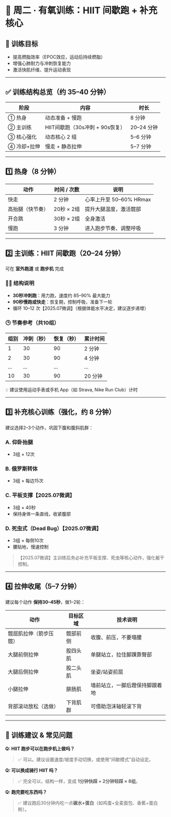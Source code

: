 # 🏃 周二 · 有氧训练：HIIT 间歇跑 + 补充核心

## 🎯 训练目标

- 提高燃脂效率（EPOC效应，运动后持续燃脂）
- 增强心肺耐力与冲刺恢复能力
- 激活快肌纤维、提升运动表现

---

## ✅ 训练结构总览（约 35–40 分钟）

| 阶段         | 内容                            | 时长      |
| ------------ | ------------------------------- | --------- |
| ① 热身       | 动态准备 + 慢跑                 | 8 分钟    |
| ② 主训练     | HIIT间歇跑（30s冲刺 + 90s恢复） | 20–24 分钟|
| ③ 核心强化   | 动态核心 2 组                   | 5–6 分钟  |
| ④ 冷却+拉伸  | 慢走 + 静态拉伸                 | 5–7 分钟  |

---

## 1️⃣ 热身（8 分钟）

| 动作              | 时间 / 次数   | 说明                          |
| ----------------- | ------------- | ----------------------------- |
| 快走              | 2 分钟        | 心率上升至 50–60% HRmax       |
| 高抬腿（快节奏）  | 20秒 × 2组    | 提升大腿温度，激活髋部        |
| 开合跳            | 30秒 × 2组    | 全身激活                      |
| 慢跑              | 3 分钟        | 进入跑步节奏、调整呼吸        |

---

## 2️⃣ 主训练：HIIT 间歇跑（20–24 分钟）

可在 **室外跑道** 或 **跑步机** 完成

### 🏃‍♂️ 结构说明

- **30秒冲刺跑**：用力跑，速度约 85–90% 最大能力
- **90秒慢跑或快走**：恢复期，控制呼吸，准备下一轮
- 循环 10–12 次【2025.07微调】（根据体能水平决定，建议逐步递增）

### 🕒 节奏参考（共10组）

| 组别 | 冲刺（秒） | 恢复（秒） | 累计时间 |
| ---- | ---------- | ---------- | -------- |
| 1    | 30         | 90         | 2 分钟   |
| 2    | 30         | 90         | 4 分钟   |
| ...  | ...        | ...        | ...      |
| 10   | 30         | 90         | 20 分钟  |

💡 建议使用运动手表或手机 App（如 Strava, Nike Run Club）计时

---

## 3️⃣ 补充核心训练（强化，约 8 分钟）

建议选择2–3个动作，巩固下腹和腹斜肌群：

### A. 仰卧抬腿
- 3组 × 12次

### B. 俄罗斯转体
- 3组 × 每边15次

### C. 平板支撑【2025.07微调】
- 3组 × 40秒
- 保持身体一条直线，收紧腹部

### D. 死虫式（Dead Bug）【2025.07微调】
- 3组 × 每侧10次
- 腰贴地，慢速控制

> 【2025.07微调】主训练后务必补充平板支撑、死虫等核心动作，强化躯干控制。

---

## 4️⃣ 拉伸收尾（5–7 分钟）

建议每个动作 **保持30–45秒**，做1–2轮：

| 动作                      | 目标区域       | 技术说明                             |
| ------------------------- | -------------- | ------------------------------------ |
| 髋屈肌拉伸（箭步压髋）      | 髋部前侧       | 收腹、前压，不要塌腰                 |
| 大腿前侧拉伸              | 股四头肌       | 单腿站立，拉住脚踝靠臀部             |
| 大腿后侧拉伸              | 股二头肌       | 坐姿/站姿前屈                        |
| 小腿拉伸                  | 腓肠肌         | 墙前站立，一脚后蹬保持脚跟着地       |
| 背部滚动放松（选做）      | 下背肌群       | 可借助泡沫轴轻滚下背                 |

---

## 🧠 训练建议 & 常见问题

**Q: HIIT 跑步可以在跑步机上做吗？**
> ✅ 可以。建议设置速度/坡度手动切换，或使用“间歇模式”自动设定。

**Q: 可以换成骑行 HIIT 吗？**
> ✅ 完全可以，结构一样，变成 **1分钟快踩 + 2分钟轻踩 × 8组**。

**Q: 跑完要吃东西吗？**
> ✅ 建议跑后30分钟内吃一点**碳水+蛋白**（如鸡蛋+全麦面包、香蕉+蛋白粉）。